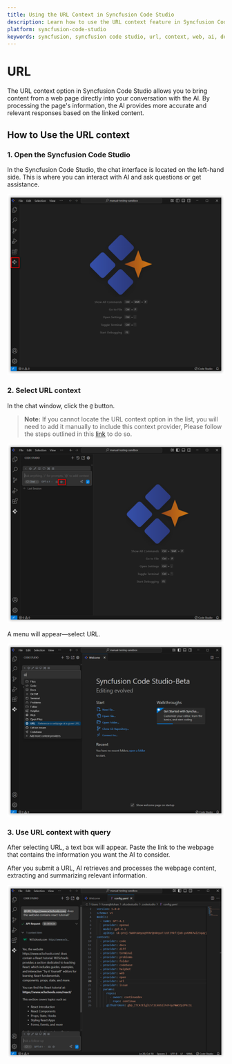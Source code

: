 ```yaml
---
title: Using the URL Context in Syncfusion Code Studio
description: Learn how to use the URL context feature in Syncfusion Code Studio to bring web page content directly into AI conversations for better context.
platform: syncfusion-code-studio
keywords: syncfusion, syncfusion code studio, url, context, web, ai, developer-tools, productivity
---
```

 
# URL 
 
The URL context option in Syncfusion Code Studio allows you to bring content from a web page directly into your conversation with the AI. By processing the page's information, the AI provides more accurate and relevant responses based on the linked content.
 
## How to Use the URL context
 
### 1. Open the Syncfusion Code Studio
 
In the Syncfusion Code Studio, the chat interface is located on the left-hand side. This is where you can interact with AI and ask questions or get assistance.
 
<img src="../../feature-images/open_chat.png" alt="openchat" />

### 2. Select URL context
 
In the chat window, click the `@` button.  
> **Note:** If you cannot locate the URL context option in the list, you will need to add it manually to include this context provider, Please follow the steps outlined in this [link](https://help.syncfusioncody.com/syncfusion-code-studio/features/context-providers/add-more-contextproviders/How-to-configure-more-contextproviders) to do so.

<img src="../../feature-images/click-context.png" alt="click context" />
 
A menu will appear—select URL.

<img src="../../feature-images/url-opencontext.png" alt="open context" />
 
### 3. Use URL context with query
 
After selecting URL, a text box will appear. Paste the link to the webpage that contains the information you want the AI to consider.

After you submit a URL, AI retrieves and processes the webpage content, extracting and summarizing relevant information.

<img src="../../feature-images/url-output.png" alt="output" />